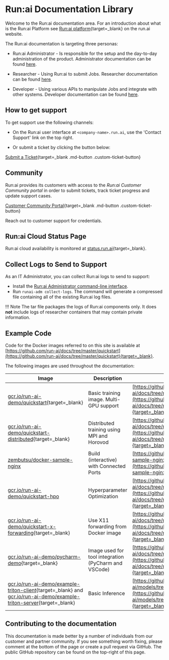 # Run:ai Documentation Library 


Welcome to the Run:ai documentation area. For an introduction about what is the Run:ai Platform see [Run:ai platform](https://www.run.ai/platform/){target=_blank} on the run.ai website.


The Run:ai documentation is targeting three personas:

* Run:ai Administrator - Is responsible for the setup and the day-to-day administration of the product. Administrator documentation can be found [here](./admin/overview-administrator.md).

* Researcher - Using Run:ai to submit Jobs. Researcher documentation can be found [here](./Researcher/overview-researcher.md).

* Developer - Using various APIs to manipulate Jobs and integrate with other systems. Developer documentation can be found [here](./developer/overview-developer.md).

## How to get support

To get support use the following channels:

* On the Run:ai user interface at `<company-name>.run.ai`, use the 'Contact Support' link on the top right.

* Or submit a ticket by clicking the button below:

[Submit a Ticket](https://www.nvidia.com/en-eu/support/enterprise/#contact-us){target=_blank .md-button .custom-ticket-button}



## Community 

Run:ai provides its customers with access to the _Run:ai Customer Community portal_ in order to submit tickets, track ticket progress and update support cases.

[Customer Community Portal](https://runai-support.force.com/community/s/){target=_blank .md-button .custom-ticket-button}

Reach out to customer support for credentials.


## Run:ai Cloud Status Page

Run:ai cloud availability is monitored at [status.run.ai](https://status.run.ai){target=_blank}.

## Collect Logs to Send to Support

As an IT Administrator, you can collect Run:ai logs to send to support:

* Install the [Run:ai Administrator command-line interface](admin/runai-setup/config/cli-admin-install.md).
* Run `runai-adm collect-logs`. The command will generate a compressed file containing all of the existing Run:ai log files.

!!! Note
    The tar file packages the logs of Run:ai components only. It does __not__ include logs of researcher containers that may contain private information. 

## Example Code

Code for the Docker images referred to on this site is available at [https://github.com/run-ai/docs/tree/master/quickstart](https://github.com/run-ai/docs/tree/master/quickstart){target=_blank}.

The following images are used throughout the documentation:

|  Image | Description | Source |
|--------|-------------|--------|
| [gcr.io/run-ai-demo/quickstart](https://gcr.io/run-ai-demo/quickstart){target=_blank} | Basic training image. Multi-GPU support | [https://github.com/run-ai/docs/tree/master/quickstart/main](https://github.com/run-ai/docs/tree/master/quickstart/main){target=_blank} | 
| [gcr.io/run-ai-demo/quickstart-distributed](https://gcr.io/run-ai-demo/quickstart-distributed){target=_blank} | Distributed training using MPI and Horovod | [https://github.com/run-ai/docs/tree/master/quickstart/distributed](https://github.com/run-ai/docs/tree/master/quickstart/distributed){target=_blank} | 
| [zembutsu/docker-sample-nginx](https://hub.docker.com/r/zembutsu/docker-sample-nginx) | Build (interactive) with Connected Ports | [https://github.com/zembutsu/docker-sample-nginx](https://github.com/zembutsu/docker-sample-nginx){target=_blank} | 
| [gcr.io/run-ai-demo/quickstart-hpo](https://gcr.io/run-ai-demo/quickstart-hpo) |  Hyperparameter Optimization  |[https://github.com/run-ai/docs/tree/master/quickstart/hpo](https://github.com/run-ai/docs/tree/master/quickstart/hpo){target=_blank} | 
| [gcr.io/run-ai-demo/quickstart-x-forwarding](https://gcr.io/run-ai-demo/quickstart-x-forwarding){target=_blank} | Use X11 forwarding from Docker image | [https://github.com/run-ai/docs/tree/master/quickstart/x-forwarding](https://github.com/run-ai/docs/tree/master/quickstart/x-forwarding){target=_blank} | 
| [gcr.io/run-ai-demo/pycharm-demo](https://gcr.io/run-ai-demo/pycharm-demo){target=_blank} | Image used for tool integration (PyCharm and VSCode) | [https://github.com/run-ai/docs/tree/master/quickstart/python%2Bssh](https://github.com/run-ai/docs/tree/master/quickstart/python%2Bssh){target=_blank} |
| [gcr.io/run-ai-demo/example-triton-client](https://gcr.io/run-ai-demo/example-triton-client){target=_blank} and  [gcr.io/run-ai-demo/example-triton-server](https://gcr.io/run-ai-demo/example-triton-server){target=_blank} |  Basic Inference | [https://github.com/run-ai/models/tree/main/models/triton](https://github.com/run-ai/models/tree/main/models/triton){target=_blank} |

## Contributing to the documentation

This documentation is made better by a number of individuals from our customer and partner community. If you see something worth fixing, please comment at the bottom of the page or create a pull request via GitHub. The public GitHub repository can be found on the top-right of this page. 
